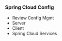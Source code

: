 <!-- .element: class="toc" -->

### Spring Cloud Config

* Review Config Mgmt
* Server
* Client
* Spring Cloud Services <!-- .element: class="current-item" -->

<i class="fa fa-cloud fa-lg"></i>
